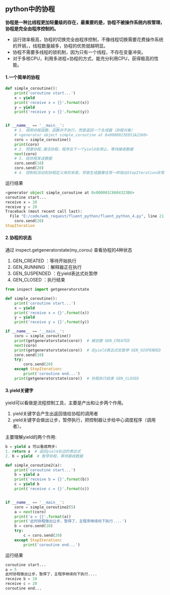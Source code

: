 ## python中的协程
**协程是一种比线程更加轻量级的存在，最重要的是，协程不被操作系统内核管理，协程是完全由程序控制的。**
* 运行效率极高，协程的切换完全由程序控制，不像线程切换需要花费操作系统的开销，，线程数量越多，协程的优势就越明显。
* 协程不需要多线程的锁机制，因为只有一个线程，不存在变量冲突。
* 对于多核CPU，利用多进程+协程的方式，能充分利用CPU，获得极高的性能。

#### 1.一个简单的协程

```python
def simple_coroutine():
    print('coroutine start...')
    x = yield
    print('receive x = {}'.format(x))
    y = yield
    print('receive y = {}'.format(y))


if __name__ == '__main__':
    # 1. 调用协程函数，函数并不执行，而是返回一个生成器（协程对象）
    # <generator object simple_coroutine at 0x0000023E051A2360>
    coro = simple_coroutine()
    print(coro)
    # 2. 预激协程,激活协程，程序在下一个yield处停止，等待接收数据
    next(coro)
    # 3. 给协程发送数据
    coro.send(10)
    coro.send(20)
    # 4. 控制权流动到协程定义体的末尾，导致生成器像往常一样抛出StopIteration异常。
```
运行结果
```python
<generator object simple_coroutine at 0x000001C8604323B8>
coroutine start...
receive x = 10
receive y = 20
Traceback (most recent call last):
  File "E:/code/web_request/fluent_python/fluent_python_4.py", line 21, in <module>
    coro.send(20)
StopIteration
```

#### 2.协程的状态
通过 inspect.getgeneratorstate(my_corou) 查看协程的4种状态<br>
1. GEN_CREATED ：等待开始执行
2. GEN_RUNNING ：解释器正在执行
3. GEN_SUSPENDED ：在yield表达式处暂停
4. GEN_CLOSED ：执行结束

```python
from inspect import getgeneratorstate

def simple_coroutine():
    print('coroutine start...')
    x = yield
    print('receive x = {}'.format(x))
    y = yield
    print('receive y = {}'.format(y))

if __name__ == '__main__':
    coro = simple_coroutine()
    print(getgeneratorstate(coro))  # 被创建 GEN_CREATED
    next(coro)
    print(getgeneratorstate(coro))  # 在yield表达式处暂停 GEN_SUSPENDED
    coro.send(10)
    try:
        coro.send(20)
    except StopIteration:
        print('coroutine end...')
    print(getgeneratorstate(coro))  # 协程执行结束 GEN_CLOSED
```

#### 3.yield关键字
yield可以看做是流程控制工具，主要是产出和让步两个作用。
1. yield关键字会产生出返回值给协程的调用者
2. yield关键字会做出让步，暂停执行，把控制器让步给中心调度程序（调用者）。

主要理解yield的两个作用:
```python
b = yield a 可以看成两步:
1. return a  # 返回yield右边的表达式
2. b = yield  # 暂停协程，等待接收数据
```

```python
def simple_coroutine2(a):
    print('coroutine start...')
    b = yield a
    print('receive b = {}'.format(b))
    c = yield b
    print('receive c = {}'.format(c))


if __name__ == '__main__':
    coro = simple_coroutine2(5)
    a = next(coro)
    print('a = {}'.format(a))
    print('此时协程做出让步，暂停了，主程序继续向下执行....')
    b = coro.send(10)
    try:
        c = coro.send(20)
    except StopIteration:
        print('coroutine end...')
```
运行结果
```python
coroutine start...
a = 5
此时协程做出让步，暂停了，主程序继续向下执行....
receive b = 10
receive c = 20
coroutine end...
```
